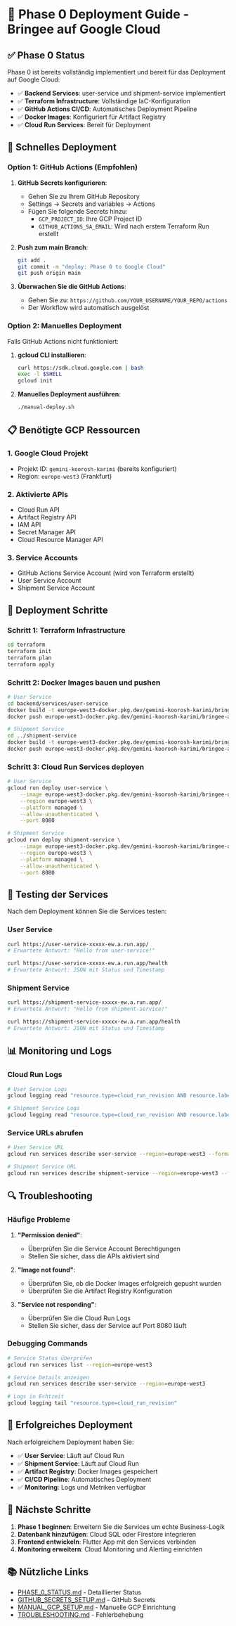 # 🚀 Phase 0 Deployment Guide - Bringee auf Google Cloud

## ✅ Phase 0 Status

Phase 0 ist bereits vollständig implementiert und bereit für das Deployment auf Google Cloud:

- ✅ **Backend Services**: user-service und shipment-service implementiert
- ✅ **Terraform Infrastructure**: Vollständige IaC-Konfiguration
- ✅ **GitHub Actions CI/CD**: Automatisches Deployment Pipeline
- ✅ **Docker Images**: Konfiguriert für Artifact Registry
- ✅ **Cloud Run Services**: Bereit für Deployment

## 🎯 Schnelles Deployment

### Option 1: GitHub Actions (Empfohlen)

1. **GitHub Secrets konfigurieren**:
   - Gehen Sie zu Ihrem GitHub Repository
   - Settings → Secrets and variables → Actions
   - Fügen Sie folgende Secrets hinzu:
     - `GCP_PROJECT_ID`: Ihre GCP Project ID
     - `GITHUB_ACTIONS_SA_EMAIL`: Wird nach erstem Terraform Run erstellt

2. **Push zum main Branch**:
   ```bash
   git add .
   git commit -m "deploy: Phase 0 to Google Cloud"
   git push origin main
   ```

3. **Überwachen Sie die GitHub Actions**:
   - Gehen Sie zu: `https://github.com/YOUR_USERNAME/YOUR_REPO/actions`
   - Der Workflow wird automatisch ausgelöst

### Option 2: Manuelles Deployment

Falls GitHub Actions nicht funktioniert:

1. **gcloud CLI installieren**:
   ```bash
   curl https://sdk.cloud.google.com | bash
   exec -l $SHELL
   gcloud init
   ```

2. **Manuelles Deployment ausführen**:
   ```bash
   ./manual-deploy.sh
   ```

## 📋 Benötigte GCP Ressourcen

### 1. Google Cloud Projekt
- Projekt ID: `gemini-koorosh-karimi` (bereits konfiguriert)
- Region: `europe-west3` (Frankfurt)

### 2. Aktivierte APIs
- Cloud Run API
- Artifact Registry API
- IAM API
- Secret Manager API
- Cloud Resource Manager API

### 3. Service Accounts
- GitHub Actions Service Account (wird von Terraform erstellt)
- User Service Account
- Shipment Service Account

## 🔧 Deployment Schritte

### Schritt 1: Terraform Infrastructure
```bash
cd terraform
terraform init
terraform plan
terraform apply
```

### Schritt 2: Docker Images bauen und pushen
```bash
# User Service
cd backend/services/user-service
docker build -t europe-west3-docker.pkg.dev/gemini-koorosh-karimi/bringee-artifacts/user-service:latest .
docker push europe-west3-docker.pkg.dev/gemini-koorosh-karimi/bringee-artifacts/user-service:latest

# Shipment Service
cd ../shipment-service
docker build -t europe-west3-docker.pkg.dev/gemini-koorosh-karimi/bringee-artifacts/shipment-service:latest .
docker push europe-west3-docker.pkg.dev/gemini-koorosh-karimi/bringee-artifacts/shipment-service:latest
```

### Schritt 3: Cloud Run Services deployen
```bash
# User Service
gcloud run deploy user-service \
    --image europe-west3-docker.pkg.dev/gemini-koorosh-karimi/bringee-artifacts/user-service:latest \
    --region europe-west3 \
    --platform managed \
    --allow-unauthenticated \
    --port 8080

# Shipment Service
gcloud run deploy shipment-service \
    --image europe-west3-docker.pkg.dev/gemini-koorosh-karimi/bringee-artifacts/shipment-service:latest \
    --region europe-west3 \
    --platform managed \
    --allow-unauthenticated \
    --port 8080
```

## 🧪 Testing der Services

Nach dem Deployment können Sie die Services testen:

### User Service
```bash
curl https://user-service-xxxxx-ew.a.run.app/
# Erwartete Antwort: "Hello from user-service!"

curl https://user-service-xxxxx-ew.a.run.app/health
# Erwartete Antwort: JSON mit Status und Timestamp
```

### Shipment Service
```bash
curl https://shipment-service-xxxxx-ew.a.run.app/
# Erwartete Antwort: "Hello from shipment-service!"

curl https://shipment-service-xxxxx-ew.a.run.app/health
# Erwartete Antwort: JSON mit Status und Timestamp
```

## 📊 Monitoring und Logs

### Cloud Run Logs
```bash
# User Service Logs
gcloud logging read "resource.type=cloud_run_revision AND resource.labels.service_name=user-service" --limit=10

# Shipment Service Logs
gcloud logging read "resource.type=cloud_run_revision AND resource.labels.service_name=shipment-service" --limit=10
```

### Service URLs abrufen
```bash
# User Service URL
gcloud run services describe user-service --region=europe-west3 --format="value(status.url)"

# Shipment Service URL
gcloud run services describe shipment-service --region=europe-west3 --format="value(status.url)"
```

## 🔍 Troubleshooting

### Häufige Probleme

1. **"Permission denied"**:
   - Überprüfen Sie die Service Account Berechtigungen
   - Stellen Sie sicher, dass die APIs aktiviert sind

2. **"Image not found"**:
   - Überprüfen Sie, ob die Docker Images erfolgreich gepusht wurden
   - Überprüfen Sie die Artifact Registry Konfiguration

3. **"Service not responding"**:
   - Überprüfen Sie die Cloud Run Logs
   - Stellen Sie sicher, dass der Service auf Port 8080 läuft

### Debugging Commands
```bash
# Service Status überprüfen
gcloud run services list --region=europe-west3

# Service Details anzeigen
gcloud run services describe user-service --region=europe-west3

# Logs in Echtzeit
gcloud logging tail "resource.type=cloud_run_revision"
```

## 🎉 Erfolgreiches Deployment

Nach erfolgreichem Deployment haben Sie:

- ✅ **User Service**: Läuft auf Cloud Run
- ✅ **Shipment Service**: Läuft auf Cloud Run
- ✅ **Artifact Registry**: Docker Images gespeichert
- ✅ **CI/CD Pipeline**: Automatisches Deployment
- ✅ **Monitoring**: Logs und Metriken verfügbar

## 🚀 Nächste Schritte

1. **Phase 1 beginnen**: Erweitern Sie die Services um echte Business-Logik
2. **Datenbank hinzufügen**: Cloud SQL oder Firestore integrieren
3. **Frontend entwickeln**: Flutter App mit den Services verbinden
4. **Monitoring erweitern**: Cloud Monitoring und Alerting einrichten

## 📚 Nützliche Links

- [PHASE_0_STATUS.md](./PHASE_0_STATUS.md) - Detaillierter Status
- [GITHUB_SECRETS_SETUP.md](./GITHUB_SECRETS_SETUP.md) - GitHub Secrets
- [MANUAL_GCP_SETUP.md](./MANUAL_GCP_SETUP.md) - Manuelle GCP Einrichtung
- [TROUBLESHOOTING.md](./TROUBLESHOOTING.md) - Fehlerbehebung